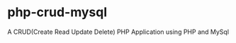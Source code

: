 php-crud-mysql
==============

A CRUD(Create Read Update Delete) PHP Application using PHP and MySql
